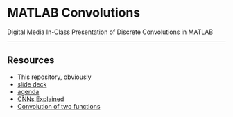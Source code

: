 # MATLAB Convolutions

Digital Media In-Class Presentation of Discrete Convolutions in MATLAB

---

## Resources

- This repository, obviously
- [slide deck](https://docs.google.com/presentation/d/15hTo2dhZJF6RF0_t1QCOi8XQ8jd69AhrGJdCU7KhJ3Y/edit?usp=sharing)
- [agenda](https://docs.google.com/document/d/1_r8iAETwsFi65wO2wtgMwFjwn_VPtuJCzx7X08v5cKc/edit?usp=sharing) 
- [CNNs Explained](https://www.youtube.com/watch?v=YRhxdVk_sIs)
- [Convolution of two functions](https://www.youtube.com/watch?v=LZ0qjZezGkQ)

